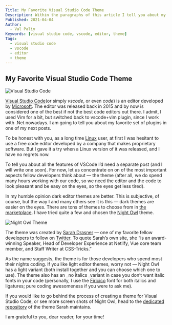 ```yaml
---
Title: My Favorite Visual Studio Code Theme
Description: Within the paragraphs of this article I tell you about my favorite Visual Studio Code (vscode) theme.
Published: 2021-04-04
Author:
  - Val Paliy
Keywords: [visual studio code, vscode, editor, theme]
Tags:
  - visual studio code
  - vscode
  - editor
  - theme
---
```

## My Favorite Visual Studio Code Theme

<div class="align_center" style="height:auto; max-width: 100%; border:none; display:block;">
<img src='/img/favorite-theme-vscode.png' alt='Visual Studio Code' title='Visual Studio Code'  class="align_center">
</div>

[Visual Studio Code](https://code.visualstudio.com/)(or simply *vscode*, or even *code*) is an editor developed by [Microsoft](https://valticus81.medium.com/microsoft.com). The editor was released back in 2015 and by now is considered one of the best if not the best code editors out there. I admit, I used Vim for a bit, but switched back to vscode+vim plugin, since I work with .Net nowadays. I am going to tell you about my favorite set of plugins in one of my next posts.

To be honest with you, as a long time [Linux](https://linux.org/) user, at first I was hesitant to use a free code editor developed by a company that makes proprietary software. But I gave it a try when a Linux version of it was released, and I have no regrets now.

To tell you about all the features of VSCode I’d need a separate post (and I will write one soon). For now, let us concentrate on on of the most important aspects fellow developers think about — the theme (after all, we do spend many hours working with our code, so we need the editor and the code to look pleasant and be easy on the eyes, so the eyes get less tired).

In my humble opinion dark editor themes are better. This is subjective, of course, but the way I and many others see it is this — dark themes are easier on the eyes. There are tons of themes to choose from in [the marketplace](https://marketplace.visualstudio.com/vscode). I have tried quite a few and chosen the [Night Owl](https://marketplace.visualstudio.com/items?itemName=sdras.night-owl) theme.

<div class="align_center" style="height:auto; max-width: 100%; border:none; display:block;">
<img src='/img/favorite-theme-night-owl.png' alt='Night Owl Theme' title='Night Owl Theme'  class="align_center">
</div>

The theme was created by [Sarah Drasner](https://sarah.dev/) — one of my favorite fellow developers to follow on [Twitter](https://twitter.com/). To quote Sarah’s own site, she “is an award-winning Speaker, Head of Developer Experience at Netlify, Vue core team member, and Staff Writer at CSS-Tricks.”

As the name suggests, the theme is for those developers who spend most their nights coding. If you like light editor themes, worry not — Night Owl has a light variant (both install together and you can choose which one to use). The theme also has an _no italics _variant in case you don’t want italic fonts in your code (personally, I use the [Firicico](https://github.com/kosimst/Firicico) font for both italics and ligatures; pure coding awesomeness if you were to ask me).

If you would like to go behind the process of creating a theme for Visual Studio Code, or see more screen shots of Night Owl, head to the [dedicated repository](https://github.com/sdras/night-owl-vscode-theme) of the theme Sarah maintains.

I am grateful to you, dear reader, for your time!